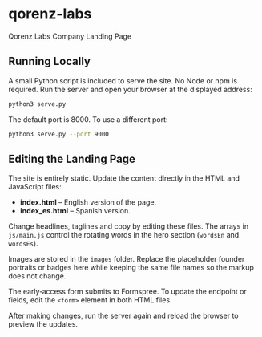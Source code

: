 # qorenz-labs
Qorenz Labs Company Landing Page

## Running Locally

A small Python script is included to serve the site. No Node or npm is required.
Run the server and open your browser at the displayed address:

```bash
python3 serve.py
```

The default port is 8000.
To use a different port:

```bash
python3 serve.py --port 9000
```

## Editing the Landing Page

The site is entirely static. Update the content directly in the HTML and
JavaScript files:

* **index.html** – English version of the page.
* **index_es.html** – Spanish version.

Change headlines, taglines and copy by editing these files. The arrays in
`js/main.js` control the rotating words in the hero section (`wordsEn` and
`wordsEs`).

Images are stored in the `images` folder. Replace the placeholder founder
portraits or badges here while keeping the same file names so the markup does
not change.

The early‑access form submits to Formspree. To update the endpoint or fields,
edit the `<form>` element in both HTML files.

After making changes, run the server again and reload the browser to preview
the updates.
